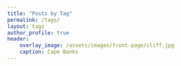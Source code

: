 ```yaml
---
title: "Posts by Tag"
permalink: /tags/
layout: tags
author_profile: true
header:
    overlay_image: /assets/images/front-page/cliff.jpg
    caption: Cape Banks
---
```

